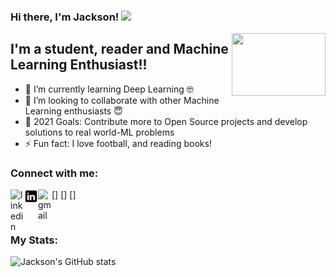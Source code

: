### Hi there, I'm Jackson! <img src="https://media.giphy.com/media/hvRJCLFzcasrR4ia7z/giphy.gif" width="25px">

<img align="right" src="https://github.com/Jackson-hub/Jackson-hub/blob/main/JJ.jpg" width="150" height="100">

## I'm a student, reader and Machine Learning Enthusiast!!

- 🌱 I’m currently learning Deep Learning 🤓
- 👯 I’m looking to collaborate with other Machine Learning enthusiasts 😇
- 🥅 2021 Goals: Contribute more to Open Source projects and develop solutions to real world-ML problems
- ⚡ Fun fact: I love football, and reading books!

### Connect with me:

[<img href="https://www.instagram.com/j_24_07/" align="left" alt="linkedin" width="22px" src="https://github.com/simple-icons/simple-icons/blob/develop/icons/instagram.svg" />]
[<img href="https://www.linkedin.com/in/jackson-sondi-0100/" align="left" alt="linkedin" width="22px" src="https://github.com/simple-icons/simple-icons/blob/develop/icons/linkedin.svg" />]
[<img href="jacksonjacobhacked@gmail.com" align="left" alt="gmail" width="22px" src="https://cdn.jsdelivr.net/npm/simple-icons@3.13.0/icons/gmail.svg" />]



<br>

### My Stats:
![Jackson's GitHub stats](https://github-readme-stats.vercel.app/api?username=JackJJCodes&show_icons=true&theme=radical)
